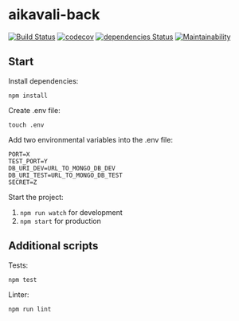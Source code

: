 # aikavali-back
[![Build Status](https://travis-ci.org/ohtu-aikavali2/aikavali2-back.svg?branch=master)](https://travis-ci.org/ohtu-aikavali2/aikavali2-back)
[![codecov](https://codecov.io/gh/ohtu-aikavali2/aikavali2-back/branch/master/graph/badge.svg)](https://codecov.io/gh/ohtu-aikavali2/aikavali2-back)
[![dependencies Status](https://david-dm.org/ohtu-aikavali2/aikavali-back/status.svg)](https://david-dm.org/ohtu-aikavali2/aikavali2-back)
[![Maintainability](https://api.codeclimate.com/v1/badges/a99a88d28ad37a79dbf6/maintainability)](https://codeclimate.com/github/ohtu-aikavali2/aikavali2-back/maintainability)

## Start  
Install dependencies:

```npm install```

Create .env file:

```touch .env```

Add two environmental variables into the .env file:

```
PORT=X
TEST_PORT=Y
DB_URI_DEV=URL_TO_MONGO_DB_DEV
DB_URI_TEST=URL_TO_MONGO_DB_TEST
SECRET=Z
```

Start the project:

1. ```npm run watch``` for development
2. ```npm start``` for production

## Additional scripts
Tests:

```npm test```

Linter:

```npm run lint```
